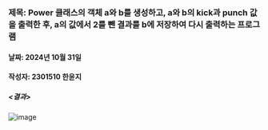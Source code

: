 ### 제목:  Power 클래스의 객체 a와 b를 생성하고, a와 b의 kick과 punch 값을 출력한 후, a의 값에서 2를 뺀 결과를 b에 저장하여 다시 출력하는 프로그램
#### 날짜: 2024년 10월 31일
#### 작성자: 2301510 한윤지

##### <결과>
![image](https://github.com/user-attachments/assets/2bdefc53-0cec-4879-93a1-ca9ae0d3e8e8)
